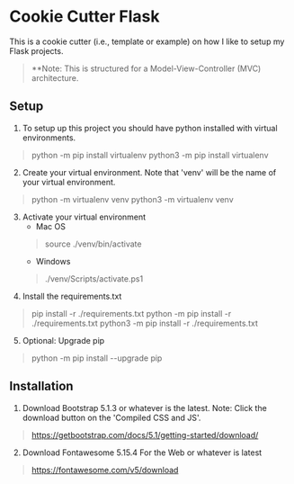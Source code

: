 # Cookie Cutter Flask
This is a cookie cutter (i.e., template or example) on how I like to setup my Flask projects.
> **Note: This is structured for a Model-View-Controller (MVC) architecture.

## Setup
1. To setup up this project you should have python installed with virtual environments.
> python -m pip install virtualenv
> python3 -m pip install virtualenv
2. Create your virtual environment. Note that 'venv' will be the name of your virtual environment.
> python -m virtualenv venv
> python3 -m virtualenv venv
3. Activate your virtual environment
    * Mac OS
    > source ./venv/bin/activate
    * Windows
    > ./venv/Scripts/activate.ps1
4. Install the requirements.txt
> pip install -r ./requirements.txt
> python -m pip install -r ./requirements.txt
> python3 -m pip install -r ./requirements.txt
5. Optional: Upgrade pip
> python -m pip install --upgrade pip

## Installation
1. Download Bootstrap 5.1.3 or whatever is the latest. Note: Click the download button on the 'Compiled CSS and JS'.
> https://getbootstrap.com/docs/5.1/getting-started/download/
2. Download Fontawesome 5.15.4 For the Web or whatever is latest
> https://fontawesome.com/v5/download
